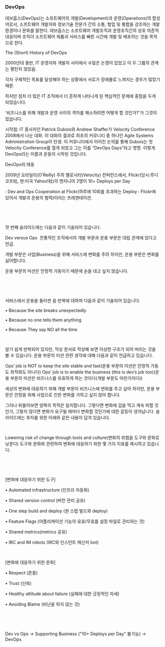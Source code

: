 ### DevOps

데브옵스(DevOps)는 소프트웨어의 개발(Development)과 운영(Operations)의 합성어로서, 소프트웨어 개발자와 정보기술 전문가 간의 소통, 협업 및 통합을 강조하는 개발 환경이나 문화를 말한다. 데브옵스는 소프트웨어 개발조직과 운영조직간의 상호 의존적 대응이며 조직이 소프트웨어 제품과 서비스를 빠른 시간에 개발 및 배포하는 것을 목적으로 한다.



The (Short) History of DevOps









2000년대 중반, IT 운영자와 개발자 사이에서 수많은 논쟁이 있었고 이 두 그룹의 관계는 평탄치 않았음.

각자 구체적인 목표를 달성해야 하는 상황에서 서로가 장애물로 느껴지는 경우가 많았기 때문.


하지만 점차 더 많은 IT 조직에서 더 흔하게 나타나게 된 핵심적인 문제에 중점을 두게 되었습니다.

'비즈니스를 위해 개발과 운영 사이의 격차를 해소하려면 어떻게 할 것인가?'가 그것이었습니다.

시작점: IT 종사자인 Patrick Dubois와 Andrew Shaffer가 Velocity Conference 2008에서 나눈 대화.
이 대화의 결과로 최초의 커뮤니티 중 하나인 Agile Systems Administration Group이 탄생.
이 커뮤니티에서 이어진 논의를 통해 Dubois는 첫 Velocity Conference를 열게 되었고 그는 이를 “DevOps Days”라고 명명.
이렇게 DevOps라는 이름과 운동이 시작된 것입니다. 


DevOps의 태동

2009년 오라일리(O’Reilly) 주최 벨로시티(Velocity) 컨퍼런스에서, Flickr(당시:루디코프社, 현:미국 Yahoo!社)의 엔지니어 2명이 10+ Deploys per Day

: Dev and Ops Cooperation at Flickr(하루에 10회를 초과하는 Deploy : Flickr에 있어서 개발과 운용의 협력)이라는 프레젠테이션.

​

​

첫 번째 슬라이드에는 다음과 같이 기술되어 있습니다.

Dev versus Ops 
전통적인 조직에서의 개발 부문과 운용 부문은 대립 관계에 있다고 언급.

개발 부문은 사업(Business)을 위해 서비스에 변화를 주려 하지만, 운용 부문은 변화를 싫어합니다.

운용 부문의 미션은 안정적 가동이기 때문에 손을 대고 싶지 않습니다. 



​

​

서비스에서 운용을 둘러싼 음 반복에 대하여 다음과 같이 기술되어 있습니다.

• Because the site breaks unexpectedly

• Because no one tells them anything

• Because They say NO all the time



​

알기 쉽게 반복되어 있지만, 막상 문서로 작성해 보면 이상한 구조가 되어 버리는 것을 볼 수 있습니다. 운용 부문의 미션 관련 생각에 대해 다음과 같이 언급하고 있습니다.

Ops’ job is NOT to keep the site stable and fast(운용 부문의 미션은 안정적 가동도 최적화도 아니다)
Ops’ job is to enable the business (this is dev’s job too)(운용 부문의 미션은 비즈니스를 유효하게 하는 것이다(개발 부문도 마찬가지다))
​

세상의 변화에 대응하기 위해 개발 부문이 비즈니스에 변화를 주고 싶어 하지만, 운용 부문은 안정을 위해 사업으로 인한 변화를 가하고 싶지 않아 합니다.

그러나 뒤돌아보면 양쪽의 목적은 일치합니다. 그렇다면 변화에 겁을 먹고 계속 피할 것인가, 그렇지 않다면 변화가 요구될 때마다 변화할 것인가에 대한 갈등이 생겨납니다. 슬라이드에는 후자를 위한 아래와 같은 내용이 담겨 있습니다.

​

Lowering risk of change through tools and culture(변화의 위험을 도구와 문화로 낮춘다)
도구와 문화와 관련하여 변화에 대응하기 위한 몇 가지 지표를 제시하고 있습니다.

​



​

[변화에 대응하기 위한 도구]​

• Automated infrastructure (인프라 자동화)

• Shared version control (버전 관리 공유)

• One step build and deploy (원 스텝 빌드와 deploy)

• Feature Flags (어플리케이션 기능의 유효/무효를 설정 파일로 관리하는 것)

• Shared metrics(metrics 공유)

• IRC and IM robots (IRC와 인스턴트 메신저 bot)



​

[변화에 대응하기 위한 문화]

• Respect (존중)

• Trust (신뢰)

• Healthy attitude about failure (실패에 대한 긍정적인 자세)

• Avoiding Blame (비난을 하지 않는 것)

​

​

Dev vs Ops → Supporting Business ("10+ Deploys per Day" 불가능) → DevOps
